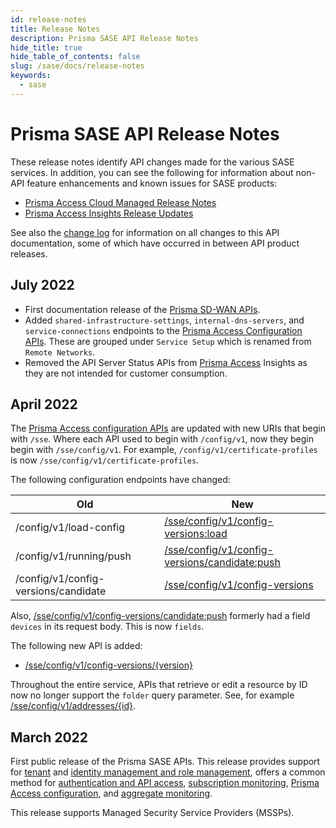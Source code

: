 ```yaml
---
id: release-notes
title: Release Notes
description: Prisma SASE API Release Notes
hide_title: true
hide_table_of_contents: false
slug: /sase/docs/release-notes
keywords:
  - sase
---
```


# Prisma SASE API Release Notes

These release notes identify API changes made for the various SASE services. In addition, you can
see the following for information about non-API feature enhancements and known issues for SASE products:

- [Prisma Access Cloud Managed Release Notes](https://docs.paloaltonetworks.com/prisma/prisma-access/prisma-access-cloud-managed-release-notes/release-information)
- [Prisma Access Insights Release Updates](https://docs.paloaltonetworks.com/prisma/prisma-access/prisma-access-insights/insights/app-updates)

See also the [change log](/sase/docs/release-notes/changelog) for information on all changes to this API documentation, some of which have
occurred in between API product releases.

## July 2022

- First documentation release of the [Prisma SD-WAN APIs](/sase/docs/sdwan/sdwan).
- Added `shared-infrastructure-settings`, `internal-dns-servers`, and `service-connections`
  endpoints to the [Prisma Access Configuration APIs](/sase/api/prisma-access-config). These are
  grouped under `Service Setup` which is renamed from `Remote Networks`.
- Removed the API Server Status APIs from [Prisma Access](/sase/api/insights/1.0) Insights as they are not intended for
  customer consumption.

## April 2022

The [Prisma Access configuration APIs](/sase/docs/prisma-access-config)
are updated with new URIs that begin with `/sse`. Where each API used to begin with `/config/v1`, now they begin
begin with `/sse/config/v1`. For example, `/config/v1/certificate-profiles` is now
`/sse/config/v1/certificate-profiles`.

The following configuration endpoints have changed:

| Old                                  | New                                                                                                              |
| ------------------------------------ | ---------------------------------------------------------------------------------------------------------------- |
| /config/v1/load-config               | [/sse/config/v1/config-versions:load](/sase/api/prisma-access-config/load-a-configuration)                       |
| /config/v1/running/push              | [/sse/config/v1/config-versions/candidate:push](/sase/api/prisma-access-config/push-the-candidate-configuration) |
| /config/v1/config-versions/candidate | [/sse/config/v1/config-versions](/sase/api/prisma-access-config/list-the-candidate-configurations)               |

Also, [/sse/config/v1/config-versions/candidate:push](/sase/api/prisma-access-config/get-a-configuration-by-version)
formerly had a field `devices` in its request body. This is now `fields`.

The following new API is added:

- [/sse/config/v1/config-versions/{version}](/sase/api/prisma-access-config/get-a-configuration-by-version)

Throughout the entire service, APIs that retrieve or edit a resource by ID now no longer support the
`folder` query parameter. See, for example [/sse/config/v1/addresses/{id}](/sase/api/prisma-access-config/get-an-address-by-id).

## March 2022

First public release of the Prisma SASE APIs. This release provides support for
[tenant](/sase/docs/tenant-service-groups) and
[identity management and role management](/sase/docs/roles),
offers a common method for
[authentication and API access](/sase/docs/api-call),
[subscription monitoring](/sase/api/subscription/subscription-service),
[Prisma Access configuration](/sase/docs/prisma-access-config),
and [aggregate monitoring](/sase/docs/mt-monitor).

This release supports Managed Security Service Providers (MSSPs).
